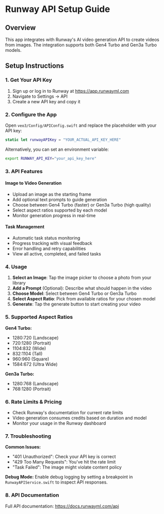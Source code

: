 # Runway API Setup Guide

## Overview
This app integrates with Runway's AI video generation API to create videos from images. The integration supports both Gen4 Turbo and Gen3a Turbo models.

## Setup Instructions

### 1. Get Your API Key
1. Sign up or log in to Runway at https://app.runwayml.com
2. Navigate to Settings → API
3. Create a new API key and copy it

### 2. Configure the App
Open `veo3/Config/APIConfig.swift` and replace the placeholder with your API key:

```swift
static let runwayAPIKey = "YOUR_ACTUAL_API_KEY_HERE"
```

Alternatively, you can set an environment variable:
```bash
export RUNWAY_API_KEY="your_api_key_here"
```

### 3. API Features

#### Image to Video Generation
- Upload an image as the starting frame
- Add optional text prompts to guide generation
- Choose between Gen4 Turbo (faster) or Gen3a Turbo (high quality)
- Select aspect ratios supported by each model
- Monitor generation progress in real-time

#### Task Management
- Automatic task status monitoring
- Progress tracking with visual feedback
- Error handling and retry capabilities
- View all active, completed, and failed tasks

### 4. Usage

1. **Select an Image**: Tap the image picker to choose a photo from your library
2. **Add a Prompt** (Optional): Describe what should happen in the video
3. **Choose Model**: Select between Gen4 Turbo or Gen3a Turbo
4. **Select Aspect Ratio**: Pick from available ratios for your chosen model
5. **Generate**: Tap the generate button to start creating your video

### 5. Supported Aspect Ratios

**Gen4 Turbo:**
- 1280:720 (Landscape)
- 720:1280 (Portrait)
- 1104:832 (Wide)
- 832:1104 (Tall)
- 960:960 (Square)
- 1584:672 (Ultra Wide)

**Gen3a Turbo:**
- 1280:768 (Landscape)
- 768:1280 (Portrait)

### 6. Rate Limits & Pricing
- Check Runway's documentation for current rate limits
- Video generation consumes credits based on duration and model
- Monitor your usage in the Runway dashboard

### 7. Troubleshooting

**Common Issues:**
- "401 Unauthorized": Check your API key is correct
- "429 Too Many Requests": You've hit the rate limit
- "Task Failed": The image might violate content policy

**Debug Mode:**
Enable debug logging by setting a breakpoint in `RunwayAPIService.swift` to inspect API responses.

### 8. API Documentation
Full API documentation: https://docs.runwayml.com/api